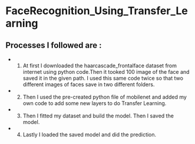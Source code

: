 # FaceRecognition_Using_Transfer_Learning
## Processes I followed are :
* 1. At first I downloaded the haarcascade_frontalface dataset from internet using python code.Then it tooked 100 image of the face and saved it in the given path. I used this same code twice so that two different images of faces save in two different folders.
* 2. Then I used the pre-created python file of mobilenet and added my own code to add some new layers to do Transfer Learning.
* 3. Then I fitted my dataset and build the model. Then I saved the model.
* 4. Lastly I loaded the saved model and did the prediction.
